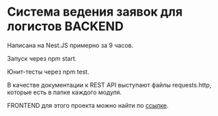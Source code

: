 # Cистема ведения заявок для логистов BACKEND

Написана на Nest.JS примерно за 9 часов.

Запуск через npm start.

Юнит-тесты через npm test.

В качестве документации к REST API выступают файлы requests.http, которые есть в папке каждого модуля.

FRONTEND для этого проекта можно найти по [ссылке](https://github.com/Norwak/Test-Assignment-Logistics-Frontend).
